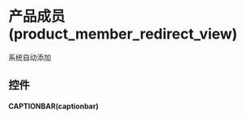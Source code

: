 # 产品成员(product_member_redirect_view)  <!-- {docsify-ignore-all} -->


系统自动添加



## 控件
#### CAPTIONBAR(captionbar)


<script>
 const { createApp } = Vue
  createApp({
    data() {
      return {

      }
    }
  }).use(ElementPlus).mount('#app')
</script>